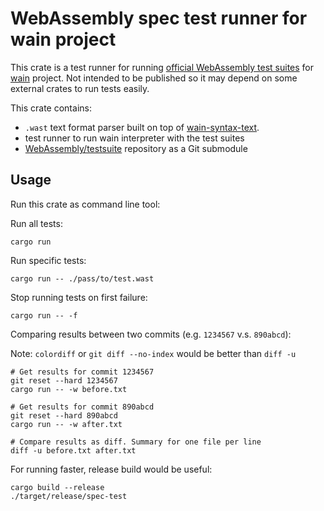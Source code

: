 WebAssembly spec test runner for wain project
=============================================

This crate is a test runner for running [official WebAssembly test suites][testsuite] for [wain][proj]
project. Not intended to be published so it may depend on some external crates to run tests easily.

This crate contains:

- `.wast` text format parser built on top of [wain-syntax-text](../wain-syntax-text).
- test runner to run wain interpreter with the test suites
- [WebAssembly/testsuite][testsuite] repository as a Git submodule

## Usage

Run this crate as command line tool:

Run all tests:

```
cargo run
```

Run specific tests:

```
cargo run -- ./pass/to/test.wast
```

Stop running tests on first failure:

```
cargo run -- -f
```

Comparing results between two commits (e.g. `1234567` v.s. `890abcd`):

Note: `colordiff` or `git diff --no-index` would be better than `diff -u`

```
# Get results for commit 1234567
git reset --hard 1234567
cargo run -- -w before.txt

# Get results for commit 890abcd
git reset --hard 890abcd
cargo run -- -w after.txt

# Compare results as diff. Summary for one file per line
diff -u before.txt after.txt
```

For running faster, release build would be useful:

```
cargo build --release
./target/release/spec-test
```

[proj]: https://github.com/rhysd/wain
[testsuite]: https://github.com/WebAssembly/testsuite
